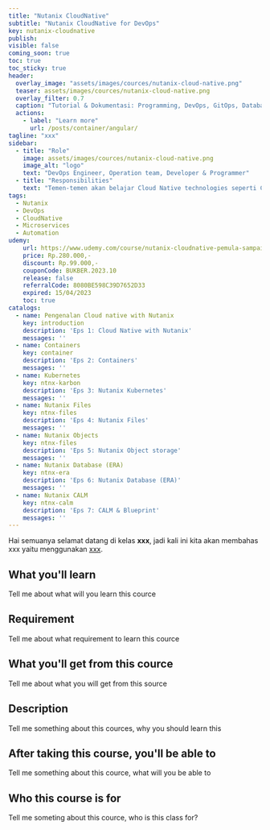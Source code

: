 ```yaml
---
title: "Nutanix CloudNative"
subtitle: "Nutanix CloudNative for DevOps"
key: nutanix-cloudnative
publish: 
visible: false
coming_soon: true
toc: true
toc_sticky: true
header:
  overlay_image: "assets/images/cources/nutanix-cloud-native.png"
  teaser: assets/images/cources/nutanix-cloud-native.png
  overlay_filter: 0.7
  caption: "Tutorial & Dokumentasi: Programming, DevOps, GitOps, Database, & Servers"
  actions:
    - label: "Learn more"
      url: /posts/container/angular/
tagline: "xxx"
sidebar:
  - title: "Role"
    image: assets/images/cources/nutanix-cloud-native.png
    image_alt: "logo"
    text: "DevOps Engineer, Operation team, Developer & Programmer"
  - title: "Responsibilities"
    text: "Temen-temen akan belajar Cloud Native technologies seperti Containers, Object storage, Kubernetes dengan menggunakan platform Nutanix HCI (Hyper-Converged Infrastructure)"
tags:
  - Nutanix
  - DevOps
  - CloudNative
  - Microservices
  - Automation
udemy: 
    url: https://www.udemy.com/course/nutanix-cloudnative-pemula-sampai-mahir/
    price: Rp.280.000,-
    discount: Rp.99.000,-
    couponCode: BUKBER.2023.10
    release: false
    referralCode: 8080BE598C39D7652D33
    expired: 15/04/2023
    toc: true
catalogs:
  - name: Pengenalan Cloud native with Nutanix
    key: introduction
    description: 'Eps 1: Cloud Native with Nutanix'
    messages: ''
  - name: Containers
    key: container
    description: 'Eps 2: Containers'
    messages: ''
  - name: Kubernetes
    key: ntnx-karbon
    description: 'Eps 3: Nutanix Kubernetes'
    messages: ''
  - name: Nutanix Files
    key: ntnx-files
    description: 'Eps 4: Nutanix Files'
    messages: ''
  - name: Nutanix Objects
    key: ntnx-files
    description: 'Eps 5: Nutanix Object storage'
    messages: ''
  - name: Nutanix Database (ERA)
    key: ntnx-era
    description: 'Eps 6: Nutanix Database (ERA)'
    messages: ''
  - name: Nutanix CALM
    key: ntnx-calm
    description: 'Eps 7: CALM & Blueprint'
    messages: ''
---
```


Hai semuanya selamat datang di kelas **xxx**, jadi kali ini kita akan membahas xxx yaitu menggunakan [xxx](link). 

<!--more-->

## What you'll learn

Tell me about what will you learn this cource

## Requirement

Tell me about what requirement to learn this cource

## What you'll get from this cource

Tell me about what you will get from this source

## Description

Tell me something about this cources, why you should learn this

## After taking this course, you'll be able to

Tell me something about this cource, what will you be able to

## Who this course is for

Tell me someting about this cource, who is this class for?